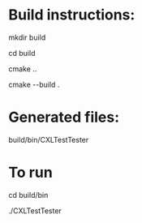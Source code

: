 # Build instructions:
mkdir build

cd build

cmake ..

cmake --build .

# Generated files:

build/bin/CXLTestTester

# To run
cd build/bin

./CXLTestTester
